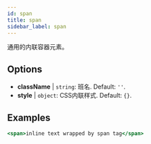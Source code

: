 ```yaml
---
id: span
title: span
sidebar_label: span
---
```


通用的内联容器元素。

## Options

* __className__ | `string`: 班名. Default: `''`.
* __style__ | `object`: CSS内联样式. Default: `{}`.


## Examples

```jsx live
<span>inline text wrapped by span tag</span>
```

